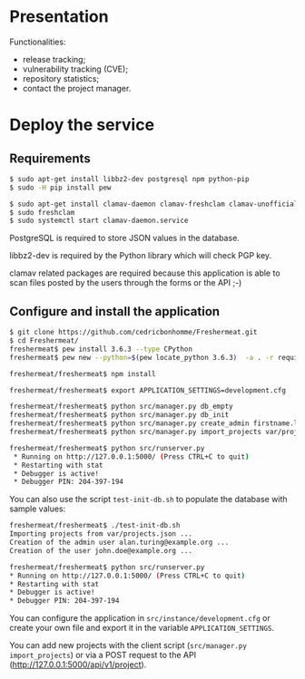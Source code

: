 

# Presentation

Functionalities:

- release tracking;
- vulnerability tracking (CVE);
- repository statistics;
- contact the project manager.


# Deploy the service

## Requirements

```bash
$ sudo apt-get install libbz2-dev postgresql npm python-pip
$ sudo -H pip install pew

$ sudo apt-get install clamav-daemon clamav-freshclam clamav-unofficial-sigs
$ sudo freshclam
$ sudo systemctl start clamav-daemon.service
```

PostgreSQL is required to store JSON values in the database.

libbz2-dev is required by the Python library which will check PGP key.

clamav related packages are required because this application is able to scan
files posted by the users through the forms or the API ;-)

## Configure and install the application

```bash
$ git clone https://github.com/cedricbonhomme/Freshermeat.git
$ cd Freshermeat/
freshermeat$ pew install 3.6.3 --type CPython
freshermeat$ pew new --python=$(pew locate_python 3.6.3)  -a . -r requirements.txt freshermeat

freshermeat/freshermeat$ npm install

freshermeat/freshermeat$ export APPLICATION_SETTINGS=development.cfg

freshermeat/freshermeat$ python src/manager.py db_empty
freshermeat/freshermeat$ python src/manager.py db_init
freshermeat/freshermeat$ python src/manager.py create_admin firstname.lastname@example.org firstname lastname your-password
freshermeat/freshermeat$ python src/manager.py import_projects var/projects.json

freshermeat/freshermeat$ python src/runserver.py
 * Running on http://127.0.0.1:5000/ (Press CTRL+C to quit)
 * Restarting with stat
 * Debugger is active!
 * Debugger PIN: 204-397-194
```

You can also use the script ``test-init-db.sh`` to populate the database
with sample values:

```bash
freshermeat/freshermeat$ ./test-init-db.sh
Importing projects from var/projects.json ...
Creation of the admin user alan.turing@example.org ...
Creation of the user john.doe@example.org ...

freshermeat/freshermeat$ python src/runserver.py
* Running on http://127.0.0.1:5000/ (Press CTRL+C to quit)
* Restarting with stat
* Debugger is active!
* Debugger PIN: 204-397-194
```

You can configure the application in ``src/instance/development.cfg`` or create
your own file and export it in the variable ``APPLICATION_SETTINGS``.


You can add new projects with the client script
(``src/manager.py import_projects``) or via a POST request to the API
(http://127.0.0.1:5000/api/v1/project).
